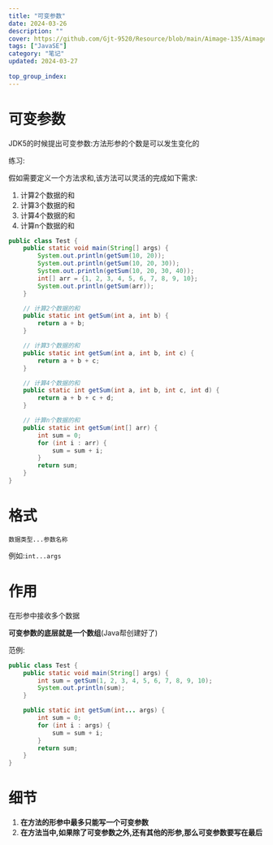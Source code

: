 ```yaml
---
title: "可变参数"
date: 2024-03-26
description: ""
cover: https://github.com/Gjt-9520/Resource/blob/main/Aimage-135/Aimage38.jpg?raw=true
tags: ["JavaSE"]
category: "笔记"
updated: 2024-03-27
 
top_group_index: 
---
```


# 可变参数

JDK5的时候提出可变参数:方法形参的个数是可以发生变化的

练习:

假如需要定义一个方法求和,该方法可以灵活的完成如下需求:                
1. 计算2个数据的和             
2. 计算3个数据的和              
3. 计算4个数据的和                  
4. 计算n个数据的和      

```java
public class Test {
    public static void main(String[] args) {
        System.out.println(getSum(10, 20));
        System.out.println(getSum(10, 20, 30));
        System.out.println(getSum(10, 20, 30, 40));
        int[] arr = {1, 2, 3, 4, 5, 6, 7, 8, 9, 10};
        System.out.println(getSum(arr));
    }

    // 计算2个数据的和
    public static int getSum(int a, int b) {
        return a + b;
    }

    // 计算3个数据的和
    public static int getSum(int a, int b, int c) {
        return a + b + c;
    }

    // 计算4个数据的和
    public static int getSum(int a, int b, int c, int d) {
        return a + b + c + d;
    }

    // 计算n个数据的和
    public static int getSum(int[] arr) {
        int sum = 0;
        for (int i : arr) {
            sum = sum + i;
        }
        return sum;
    }
}
```

# 格式

`数据类型...参数名称`

例如:`int...args`

# 作用

在形参中接收多个数据

**可变参数的底层就是一个数组**(Java帮创建好了)

范例:

```java
public class Test {
    public static void main(String[] args) {
        int sum = getSum(1, 2, 3, 4, 5, 6, 7, 8, 9, 10);
        System.out.println(sum);
    }

    public static int getSum(int... args) {
        int sum = 0;
        for (int i : args) {
            sum = sum + i;
        }
        return sum;
    }
}
```

# 细节

1. **在方法的形参中最多只能写一个可变参数**
2. **在方法当中,如果除了可变参数之外,还有其他的形参,那么可变参数要写在最后**